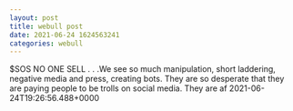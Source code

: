 ```yaml
--- 
layout: post 
title: webull post 
date: 2021-06-24 1624563241 
categories: webull 
--- 
```

$SOS NO ONE SELL . . .We see so much manipulation, short laddering, negative media and press, creating bots. They are so desperate that they are paying people to be trolls on social media. They are af	2021-06-24T19:26:56.488+0000
